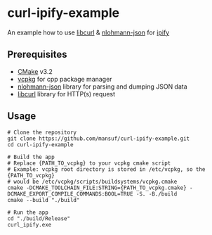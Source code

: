 # curl-ipify-example

An example how to use [libcurl](https://curl.se/libcurl/) &amp; [nlohmann-json](https://github.com/nlohmann/json) for [ipify](https://www.ipify.org/)

## Prerequisites

- [CMake](https://cmake.org/) v3.2
- [vcpkg](https://github.com/microsoft/vcpkg) for cpp package manager
- [nlohmann-json](https://github.com/nlohmann/json) library for parsing and dumping JSON data
- [libcurl](https://curl.se/libcurl/) library for HTTP(s) request

## Usage

```shell
# Clone the repository
git clone https://github.com/mansuf/curl-ipify-example.git
cd curl-ipify-example

# Build the app
# Replace {PATH_TO_vcpkg} to your vcpkg cmake script
# Example: vcpkg root directory is stored in /etc/vcpkg, so the {PATH_TO_vcpkg}
# would be /etc/vcpkg/scripts/buildsystems/vcpkg.cmake
cmake -DCMAKE_TOOLCHAIN_FILE:STRING={PATH_TO_vcpkg.cmake} -DCMAKE_EXPORT_COMPILE_COMMANDS:BOOL=TRUE -S. -B./build
cmake --build "./build"

# Run the app
cd "./build/Release"
curl_ipify.exe
```
